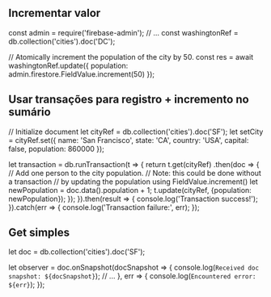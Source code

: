 ## Incrementar valor

const admin = require('firebase-admin');
// ...
const washingtonRef = db.collection('cities').doc('DC');

// Atomically increment the population of the city by 50.
const res = await washingtonRef.update({
population: admin.firestore.FieldValue.increment(50)
});

## Usar transações para registro + incremento no sumário

// Initialize document
let cityRef = db.collection('cities').doc('SF');
let setCity = cityRef.set({
name: 'San Francisco',
state: 'CA',
country: 'USA',
capital: false,
population: 860000
});

let transaction = db.runTransaction(t => {
return t.get(cityRef)
.then(doc => {
// Add one person to the city population.
// Note: this could be done without a transaction
// by updating the population using FieldValue.increment()
let newPopulation = doc.data().population + 1;
t.update(cityRef, {population: newPopulation});
});
}).then(result => {
console.log('Transaction success!');
}).catch(err => {
console.log('Transaction failure:', err);
});

## Get simples

let doc = db.collection('cities').doc('SF');

let observer = doc.onSnapshot(docSnapshot => {
console.log(`Received doc snapshot: ${docSnapshot}`);
// ...
}, err => {
console.log(`Encountered error: ${err}`);
});
